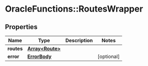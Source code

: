 # OracleFunctions::RoutesWrapper

## Properties
Name | Type | Description | Notes
------------ | ------------- | ------------- | -------------
**routes** | [**Array&lt;Route&gt;**](Route.md) |  | 
**error** | [**ErrorBody**](ErrorBody.md) |  | [optional] 


